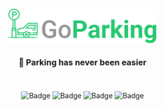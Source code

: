 <p align="center">
  <img src=".github/assets/banner.png" width="300" />
</p>

<h3 align="center">🚗 Parking has never been easier</h3>

<br />

<div align="center">

![Badge](https://img.shields.io/github/stars/Bruno-hub19/goparking-mobile)
![Badge](https://img.shields.io/github/forks/Bruno-hub19/goparking-mobile)
![Badge](https://img.shields.io/github/issues/Bruno-hub19/goparking-mobile)
![Badge](https://img.shields.io/github/license/Bruno-hub19/goparking-mobile)

</div>
